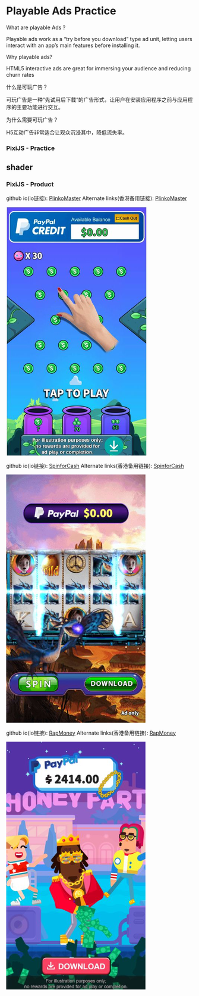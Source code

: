 # Playable Ads Practice

What are playable Ads ?

Playable ads work as a “try before you download” type ad unit, letting users interact with an app’s main features before installing it. 

Why playable ads?

HTML5 interactive ads are great for immersing your audience and reducing churn rates

什么是可玩广告？

可玩广告是一种“先试用后下载”的广告形式，让用户在安装应用程序之前与应用程序的主要功能进行交互。

为什么需要可玩广告？
 
H5互动广告非常适合让观众沉浸其中，降低流失率。

### PixiJS - Practice <br/>
## shader

### PixiJS - Product <br/> 

github io(io链接): [PlinkoMaster](https://ohmango.github.io/PlinkoMaster/)   Alternate links(香港备用链接): [PlinkoMaster](https://tplayable.s3.ap-east-1.amazonaws.com/test/caoyuquan/cyqPM.html)<br/>

[![alt](PlinkoMaster/demo.jpg)](https://ohmango.github.io/PlinkoMaster/)

github io(io链接): [SpinforCash](https://ohmango.github.io/SpinforCash/IceDragon/)   Alternate links(香港备用链接): [SpinforCash](https://tplayable.s3.ap-east-1.amazonaws.com/test/caoyuquan/cyqIceDragon.html)<br/>

[![alt](SpinforCash/IceDragon/demo.jpg)](https://ohmango.github.io/SpinforCash/IceDragon/)

github io(io链接): [RapMoney](https://ohmango.github.io/RapMoney/)   Alternate links(香港备用链接): [RapMoney](https://tplayable.s3.ap-east-1.amazonaws.com/test/caoyuquan/rapMoney_cyq_0430.html)<br/>

[![alt](RapMoney/demo.jpg)](https://ohmango.github.io/RapMoney/)
